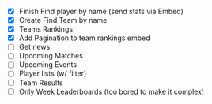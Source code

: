 * [x] Finish Find player by name (send stats via Embed)
* [x] Create Find Team by name
* [x] Teams Rankings
* [x] Add Pagination to team rankings embed
* [ ] Get news
* [ ] Upcoming Matches
* [ ] Upcoming Events
* [ ] Player lists (w/ filter)
* [ ] Team Results
* [ ] Only Week Leaderboards (too bored to make it complex)